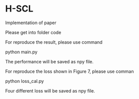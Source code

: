 # H-SCL
Implementation of paper

Please get into folder code

For reproduce the result, please use command

python main.py

The performance will be saved as npy file.

For reproduce the loss shown in Figure 7, please use comman 

python loss_cal.py

Four different loss will be saved as npy file.
